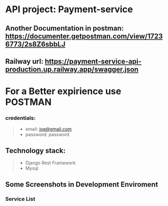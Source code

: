 # API project: Payment-service

## Another Documentation in postman: https://documenter.getpostman.com/view/17236773/2s8Z6sbbLJ

## Railway url: https://payment-service-api-production.up.railway.app/swagger.json

# For a Better expirience use POSTMAN
### credentials:
> - email: joe@gmail.com
> - password: password

## Technology stack:
> - Django Rest Framework
> - Mysql

## Some Screenshots in Development Enviroment
### Service List
